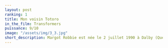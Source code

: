 ```yaml
---
layout: post
ranking: 1
title: Mon voisin Totoro
in_the_film: Transformers
puissance: 9/10
image: "/assets/img/3_3.jpg"
short_description: Margot Robbie est née le 2 juillet 1990 à Dalby (Queensland, Australie), est une actrice et productrice australienne.
---
```

